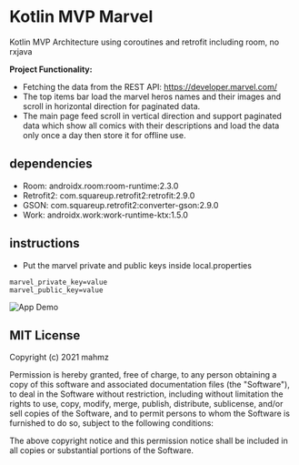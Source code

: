 # Kotlin MVP Marvel
 Kotlin MVP Architecture using coroutines and retrofit including room, no rxjava
 
**Project Functionality:**
*	Fetching the data from the REST API: https://developer.marvel.com/
*	The top items bar load the marvel heros names and their images and scroll in horizontal direction for paginated data.
*	The main page feed scroll in vertical direction and support paginated data which show all comics with their descriptions and load the data only once a day then store it for offline use.

## dependencies
* Room: androidx.room:room-runtime:2.3.0
* Retrofit2: com.squareup.retrofit2:retrofit:2.9.0
* GSON: com.squareup.retrofit2:converter-gson:2.9.0
* Work: androidx.work:work-runtime-ktx:1.5.0

## instructions
* Put the marvel private and public keys inside local.properties
```
marvel_private_key=value
marvel_public_key=value
```


![App Demo](https://github.com/mahmz/kotlin-mvp-coroutines/blob/main/demo/mvp_marvel.gif)



## MIT License
Copyright (c) 2021 mahmz

Permission is hereby granted, free of charge, to any person obtaining a copy
of this software and associated documentation files (the "Software"), to deal
in the Software without restriction, including without limitation the rights
to use, copy, modify, merge, publish, distribute, sublicense, and/or sell
copies of the Software, and to permit persons to whom the Software is
furnished to do so, subject to the following conditions:

The above copyright notice and this permission notice shall be included in all
copies or substantial portions of the Software.
